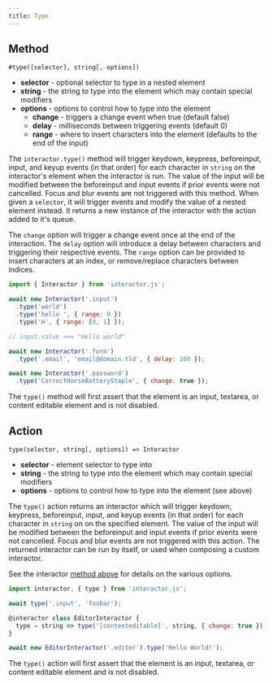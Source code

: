```yaml
---
title: Type
---
```


## Method

`#type([selector], string[, options])`

- **selector** - optional selector to type in a nested element
- **string** - the string to type into the element which may contain special
  modifiers
- **options** - options to control how to type into the element
  - **change** - triggers a change event when true (default false)
  - **delay** - milliseconds between triggering events (default 0)
  - **range** - where to insert characters into the element (defaults to the
    end of the input)

The `interactor.type()` method will trigger keydown, keypress, beforeinput,
input, and keyup events (in that order) for each character in `string` on the
interactor's element when the interactor is run. The value of the input will be
modified between the beforeinput and input events if prior events were not
cancelled. Focus and blur events are not triggered with this method. When given
a `selector`, it will trigger events and modify the value of a nested element
instead. It returns a new instance of the interactor with the action added to
it's queue.

The `change` option will trigger a change event once at the end of the
interaction. The `delay` option will introduce a delay between characters and
triggering their respective events. The `range` option can be provided to insert
characters at an index, or remove/replace characters between indices.

``` javascript
import { Interactor } from 'interactor.js';

await new Interactor('.input')
  .type('world')
  .type('hello ', { range: 0 })
  .type('H', { range: [0, 1] });

// input.value === "Hello world"

await new Interactor('.form')
  .type('.email', 'email@domain.tld', { delay: 100 });

await new Interactor('.password')
  .type('CorrectHorseBatteryStaple', { change: true });
```

<!-- hint: warning -->
The `type()` method will first assert that the element is an input, textarea, or
content editable element and is not disabled.
<!-- endhint -->

## Action

`type(selector, string[, options]) => Interactor`

- **selector** - element selector to type into
- **string** - the string to type into the element which may contain special
  modifiers
- **options** - options to control how to type into the element (see above)

The `type()` action returns an interactor which will trigger keydown, keypress,
beforeinput, input, and keyup events (in that order) for each character in
`string` on on the specified element. The value of the input will be modified
between the beforeinput and input events if prior events were not
cancelled. Focus and blur events are not triggered with this action. The
returned interactor can be run by itself, or used when composing a custom
interactor.

See the interactor [method above](#method) for details on the various options.

``` javascript
import interactor, { type } from 'interactor.js';

await type('.input', 'foobar');

@interactor class EditorInteractor {
  type = string => type('[contenteditable]', string, { change: true });
}

await new EditorInteractor('.editor').type('Hello World!');
```

<!-- hint: warning -->
The `type()` action will first assert that the element is an input, textarea, or
content editable element and is not disabled.
<!-- endhint -->

